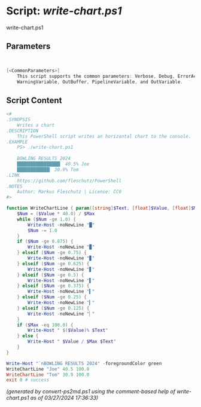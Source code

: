 Script: *write-chart.ps1*
========================

write-chart.ps1 


Parameters
----------
```powershell


[<CommonParameters>]
    This script supports the common parameters: Verbose, Debug, ErrorAction, ErrorVariable, WarningAction, 
    WarningVariable, OutBuffer, PipelineVariable, and OutVariable.
```

Script Content
--------------
```powershell
<#
.SYNOPSIS
	Writes a chart
.DESCRIPTION
	This PowerShell script writes an horizontal chart to the console.
.EXAMPLE
	PS> ./write-chart.ps1
	
	BOWLING RESULTS 2024
	████████████████▏ 40.5% Joe
	████████████▎ 30.9% Tom
.LINK
	https://github.com/fleschutz/PowerShell
.NOTES
	Author: Markus Fleschutz | License: CC0
#>

function WriteChartLine { param([string]$Text, [float]$Value, [float]$Max)
	$Num = ($Value * 40.0) / $Max
	while ($Num -ge 1.0) {
		Write-Host -noNewLine "█"
		$Num -= 1.0
	}
	if ($Num -ge 0.875) {
		Write-Host -noNewLine "▉"
	} elseif ($Num -ge 0.75) {
		Write-Host -noNewLine "▊"
	} elseif ($Num -ge 0.625) {
		Write-Host -noNewLine "▋"
	} elseif ($Num -ge 0.5) {
		Write-Host -noNewLine "▌"
	} elseif ($Num -ge 0.375) {
		Write-Host -noNewLine "▍"
	} elseif ($Num -ge 0.25) {
		Write-Host -noNewLine "▎"
	} elseif ($Num -ge 0.125) {
		Write-Host -noNewLine "▏"
	}
	if ($Max -eq 100.0) {
		Write-Host " $($Value)% $Text"
	} else {
		Write-Host " $Value / $Max $Text"
	}
}

Write-Host "`nBOWLING RESULTS 2024" -foregroundColor green
WriteChartLine "Joe" 40.5 100.0
WriteChartLine "Tom" 30.9 100.0
exit 0 # success
```

*(generated by convert-ps2md.ps1 using the comment-based help of write-chart.ps1 as of 03/27/2024 17:36:33)*
